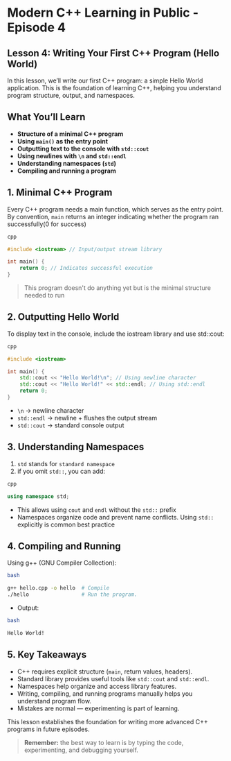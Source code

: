 # Modern C++ Learning in Public - Episode 4

## Lesson 4: Writing Your First C++ Program (Hello World)

In this lesson, we’ll write our first C++ program: a simple Hello World application. This is the foundation of learning C++, helping you understand program structure, output, and namespaces.

## What You’ll Learn

-   **Structure of a minimal C++ program**
-   **Using `main()` as the entry point**
-   **Outputting text to the console with `std::cout`**
-   **Using newlines with `\n` and `std::endl`**
-   **Understanding namespaces (`std`)**
-   **Compiling and running a program**

## 1. Minimal C++ Program

Every C++ program needs a main function, which serves as the entry point. By convention, `main` returns an integer indicating whether the program ran successfully(0 for success)

```cpp
cpp

#include <iostream> // Input/output stream library

int main() {
    return 0; // Indicates successful execution
}
```

> This program doesn't do anything yet but is the minimal structure needed to run

## 2. Outputting Hello World

To display text in the console, include the iostream library and use std::cout:

```cpp
cpp

#include <iostream>

int main() {
    std::cout << "Hello World!\n"; // Using newline character
    std::cout << "Hello World!" << std::endl; // Using std::endl
    return 0;
}
```

-   `\n` → newline character
-   `std::endl` → newline + flushes the output stream
-   `std::cout` → standard console output

## 3. Understanding Namespaces

1.  `std` stands for `standard namespace`
2.  if you omit `std::`, you can add:

```cpp
cpp

using namespace std;
```

-   This allows using `cout` and `endl` without the `std::` prefix
-   Namespaces organize code and prevent name conflicts. Using `std::` explicitly is common best practice

## 4. Compiling and Running

Using g++ (GNU Compiler Collection):

```bash
bash

g++ hello.cpp -o hello  # Compile
./hello                 # Run the program.
```
- Output:

```bash
bash

Hello World!
```

## 5. Key Takeaways

-   C++ requires explicit structure (`main`, return values, headers).
-   Standard library provides useful tools like `std::cout` and `std::endl`.
-   Namespaces help organize and access library features.
-   Writing, compiling, and running programs manually helps you understand program flow.
-   Mistakes are normal — experimenting is part of learning.



This lesson establishes the foundation for writing more advanced C++ programs in future episodes.

> **Remember:** the best way to learn is by typing the code, experimenting, and debugging yourself.


